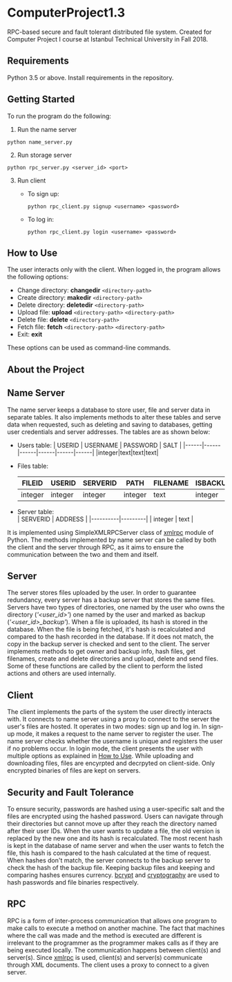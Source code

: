 # ComputerProject1.3
RPC-based secure and fault tolerant distributed file system.
Created for Computer Project I course at Istanbul Technical University in Fall 2018.

## Requirements
Python 3.5 or above.
Install requirements in the repository.

## Getting Started
To run the program do the following:
1) Run the name server
 ```
python name_server.py
```
2) Run storage server
```
python rpc_server.py <server_id> <port>
```
3) Run client <br/>
    * To sign up:
        ```
        python rpc_client.py signup <username> <password>
        ```

    * To log in:
        ```  
        python rpc_client.py login <username> <password>
        ```

## How to Use
The user interacts only with the client. When logged in, the program allows the following options: <br/>
- Change directory: **changedir** `<directory-path>`
- Create directory: **makedir** `<directory-path>`
- Delete directory: **deletedir** `<directory-path>`
- Upload file: **upload** `<directory-path>` `<directory-path>`
- Delete file: **delete** `<directory-path>`
- Fetch file: **fetch** `<directory-path>` `<directory-path>`
- Exit: **exit**

These options can be used as command-line commands.


## About the Project
## Name Server
The name server keeps a database to store user, file and server data in separate tables. It also implements methods to alter these tables and serve data when requested, such as deleting and saving to databases, getting user credentials and server addresses. 
The tables are as shown below:

- Users table:
    | USERID   | USERNAME  |  PASSWORD  | SALT  | 
    |------|------|------|------|------|------|
    |integer|text|text|text|
- Files table:

    | FILEID   | USERID  |  SERVERID  |  PATH  | FILENAME | ISBACKUP |FILEHASH | LASTMODIFIED | USERID | SERVERID |
    |------|------|------|------|------|------|------|------|------|-------|
    |integer|integer|integer|integer|text|integer|text|integer|FK|FK|

- Server table:<br/>
    | SERVERID | ADDRESS |
    |----------|---------|
    | integer  | text    |

It is implemented using SimpleXMLRPCServer class of [xmlrpc](https://docs.python.org/3.7/library/xmlrpc.html) module of Python. The methods implemented by name server can be called by both the client and the server through RPC, as it aims to ensure the communication between the two and them and itself.

## Server
The server stores files uploaded by the user. In order to guarantee redundancy, every server has a backup server that stores the same files. Servers have two types of directories, one named by the user who owns the directory (*'<user_id>'*) one named by the user and marked as backup (*'<user_id>_backup'*). When a file is uploaded, its hash is stored in the database. When the file is being fetched, it's hash is recalculated and compared to the hash recorded in the database. If it does not match, the copy in the backup server is checked and sent to the client.
The server implements methods to get owner and backup info, hash files, get filenames, create and delete directories and upload, delete and send files. Some of these functions are called by the client to perform the listed actions and others are used internally.


## Client 
The client implements the parts of the system the user directly interacts with.
It connects to name server using a proxy to connect to the server the user's files are hosted. It operates in two modes: sign up and log in. In sign-up mode, it makes a request to the name server to register the user. The name server checks whether the username is unique and registers the user if no problems occur. In login mode, the client presents the user with multiple options as explained in [How to Use](#How-to-Use). While uploading and downloading files, files are encyrpted and decrpyted on client-side. Only encrypted binaries of files are kept on servers.

## Security and Fault Tolerance
To ensure security, passwords are hashed using a user-specific salt and the files are encrypted using the hashed password. Users can navigate through their directories but cannot move up after they reach the directory named after their user IDs. 
When the user wants to update a file, the old version is replaced by the new one and its hash is recalculated. The most recent hash is kept in the database of name server and when the user wants to fetch the file, this hash is compared to the hash calculated at the time of request. When hashes don't match, the server connects to the backup server to check the hash of the backup file. Keeping backup files and keeping and comparing hashes ensures currency. [bcrypt](https://pypi.org/project/bcrypt/) and [cryptography](https://pypi.org/project/cryptography/) are used to hash passwords and file binaries respectively. 

## RPC
RPC is a form of inter-process communication that allows one program to make calls to execute a method on another machine. The fact that machines where the call was made and the method is executed are different is irrelevant to the programmer as the programmer makes calls as if they are being executed locally. The communication happens between client(s) and server(s). Since [xmlrpc](https://docs.python.org/3.7/library/xmlrpc.html) is used, client(s) and server(s) communicate through XML documents. The client uses a proxy to connect to a given server. 